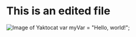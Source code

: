 # This is an edited file
![Image of Yaktocat](https://octodex.github.com/images/yaktocat.png)
var myVar = "Hello, world!";
